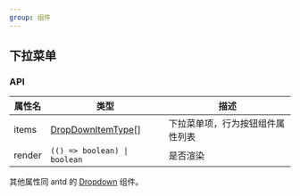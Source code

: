 ```yaml
---
group: 组件
---
```


## 下拉菜单

<code src="./actions-dropdown.tsx" ></code>

### API

| 属性名 | 类型                                          | 描述                             |
| ------ | --------------------------------------------- | -------------------------------- |
| items  | [DropDownItemType](/components/actions#api)[] | 下拉菜单项，行为按钮组件属性列表 |
| render | `(() => boolean) \| boolean`                  | 是否渲染                         |

其他属性同 antd 的 [Dropdown](https://4x.ant.design/components/dropdown-cn/#Dropdown) 组件。
